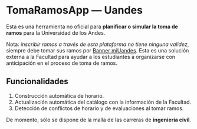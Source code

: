 # TomaRamosApp — Uandes

Esta es una herramienta no oficial para **planificar o simular la toma de ramos** para la Universidad de los Andes.

Nota: *inscribir ramos a través de esta plataforma no tiene ninguna validez*, siempre debe tomar sus ramos por [Banner miUandes](https://mi.uandes.cl). Esta es una solución externa a la Facultad para ayudar a los estudiantes a organizarse con anticipación en el proceso de toma de ramos.

## Funcionalidades

1. Construcción automática de horario.
2. Actualización automática del catálogo con la información de la Facultad.
3. Detección de conflictos de horario y de evaluaciones al tomar ramos.

De momento, sólo se dispone de la malla de las carreras de **ingeniería civil**.
